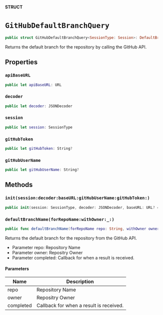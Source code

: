 **STRUCT**

# `GitHubDefaultBranchQuery`

```swift
public struct GitHubDefaultBranchQuery<SessionType: Session>: DefaultBranchQuery
```

Returns the default branch for the repository by calling the GitHub API.

## Properties
### `apiBaseURL`

```swift
public let apiBaseURL: URL
```

### `decoder`

```swift
public let decoder: JSONDecoder
```

### `session`

```swift
public let session: SessionType
```

### `gitHubToken`

```swift
public let gitHubToken: String?
```

### `gitHubUserName`

```swift
public let gitHubUserName: String?
```

## Methods
### `init(session:decoder:baseURL:gitHubUserName:gitHubToken:)`

```swift
public init(session: SessionType, decoder: JSONDecoder, baseURL: URL? = nil, gitHubUserName: String? = nil, gitHubToken _: String? = nil)
```

### `defaultBranchName(forRepoName:withOwner:_:)`

```swift
public func defaultBranchName(forRepoName repo: String, withOwner owner: String, _ completed: @escaping ((Result<String, Error>) -> Void))
```

Returns the default branch for the repository from the GitHub API.
 - Parameter repo: Repository Name
- Parameter owner: Repositry Owner
- Parameter completed: Callback for when a result is received.

#### Parameters

| Name | Description |
| ---- | ----------- |
| repo | Repository Name |
| owner | Repositry Owner |
| completed | Callback for when a result is received. |